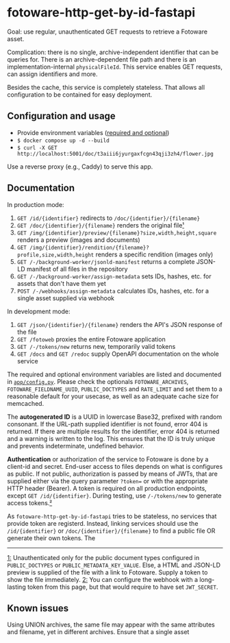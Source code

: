 # fotoware-http-get-by-id-fastapi

Goal: use regular, unauthenticated GET requests to retrieve a Fotoware asset.

Complication: there is no single, archive-independent identifier that can be queries for.
There is an archive-dependent file path and there is an implementation-internal `physicalFileId`.
This service enables GET requests, can assign identifiers and more.

Besides the cache, this service is completely stateless. That allows all configuration to be contained for easy deployment.

## Configuration and usage

- Provide environment variables ([required and optional](app/config.py))
- `$ docker compose up -d --build`
- `$ curl -X GET http://localhost:5001/doc/t3aiii6jyurgaxfcgn43qji3zh4/flower.jpg`

Use a reverse proxy (e.g., Caddy) to serve this app.

## Documentation

In production mode:

1. `GET /id/{identifier}` redirects to `/doc/{identifier}/{filename}`
1. `GET /doc/{identifier}/{filename}` renders the original file[¹](#fn1)
1. `GET /img/{identifier}/preview/{filename}?size,width,height,square` renders a preview (images and documents)
1. `GET /img/{identifier}/rendition/{filename}?profile,size,width,height` renders a specific rendition (images only)
1. `GET /-/background-worker/jsonld-manifest` returns a complete JSON-LD manifest of all files in the repository
1. `GET /-/background-worker/assign-metadata` sets IDs, hashes, etc. for assets that don't have them yet
1. `POST /-/webhooks/assign-metadata` calculates IDs, hashes, etc. for a single asset supplied via webhook

In development mode:

1. `GET /json/{identifier}/{filename}` renders the API's JSON response of the file
1. `GET /fotoweb` proxies the entire Fotoware application
1. `GET /-/tokens/new` returns new, temporarily valid tokens
1. `GET /docs` and `GET /redoc` supply OpenAPI documentation on the whole service

The required and optional environment variables are listed and documented in [`app/config.py`](app/config.py).
Please check the optionals `FOTOWARE_ARCHIVES`, `FOTOWARE_FIELDNAME_UUID`, `PUBLIC_DOCTYPES` and `RATE_LIMIT` and set them to a reasonable default for your usecase, as well as an adequate cache size for memcached.

The **autogenerated ID** is a UUID in lowercase Base32, prefixed with random consonant.
If the URL-path supplied identifier is not found, error 404 is returned.
If there are multiple results for the identifier, error 404 is returned and a warning is written to the log.
This ensures that the ID is truly unique and prevents indeterminate, undefined behavior.

**Authentication** or authorization of the service to Fotoware is done by a client-id and secret. End-user access to files depends on what is configures as public. If not public, authorization is passed by means of JWTs, that are supplied either via the query parameter `?token=` or with the appropriate HTTP header (Bearer). A token is required on all production endpoints, except `GET /id/{identifier}`. During testing, use `/-/tokens/new` to generate access tokens.[²](#fn2)

As `fotoware-http-get-by-id-fastapi` tries to be stateless, no services that provide token are registerd. Instead, linking services should use the `/id/{identifier}` or `/doc/{identifier}/{filename}` to find a public file OR generate their own tokens. The

---

<a id="fn1" href="#fn1">1:</a> Unauthenticated only for the public document types configured in `PUBLIC_DOCTYPES` or `PUBLIC_METADATA_KEY_VALUE`. Else, a HTML and JSON-LD preview is supplied of the file with a link to Fotoware. Supply a token to show the file immediately.
<a id="fn2" href="#fn2">2:</a> You can configure the webhook with a long-lasting token from this page, but that would require to have set `JWT_SECRET`.

## Known issues

Using UNION archives, the same file may appear with the same attributes and filename, yet in different archives.
Ensure that a single asset
